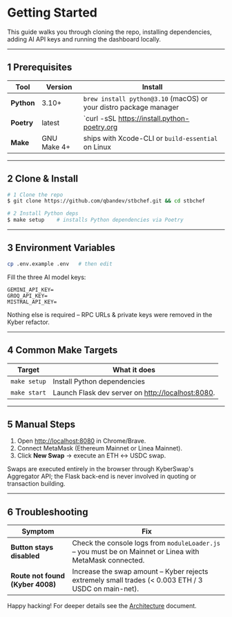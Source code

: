 # Getting Started

This guide walks you through cloning the repo, installing dependencies, adding AI API keys and running the dashboard locally.

---
## 1  Prerequisites

| Tool | Version | Install |
|------|---------|---------|
| **Python** | 3.10+ | `brew install python@3.10` (macOS) or your distro package manager |
| **Poetry** | latest | `curl -sSL https://install.python-poetry.org | python3 -` |
| **Make** | GNU Make 4+ | ships with Xcode-CLI or `build-essential` on Linux |

---
## 2  Clone & Install

```bash
# 1 Clone the repo
$ git clone https://github.com/qbandev/stbchef.git && cd stbchef

# 2 Install Python deps
$ make setup    # installs Python dependencies via Poetry
```

---
## 3  Environment Variables

```bash
cp .env.example .env   # then edit
```
Fill the three AI model keys:

```dotenv
GEMINI_API_KEY=
GROQ_API_KEY=
MISTRAL_API_KEY=
```
Nothing else is required – RPC URLs & private keys were removed in the Kyber refactor.

---
## 4  Common Make Targets

| Target | What it does |
|--------|--------------|
| `make setup` | Install Python dependencies |
| `make start` | Launch Flask dev server on <http://localhost:8080>. |

---
## 5  Manual Steps

1. Open <http://localhost:8080> in Chrome/Brave.
2. Connect MetaMask (Ethereum Mainnet or Linea Mainnet).
3. Click **New Swap** → execute an ETH ↔ USDC swap.

Swaps are executed entirely in the browser through KyberSwap's Aggregator API; the Flask back-end is never involved in quoting or transaction building.

---
## 6  Troubleshooting

| Symptom | Fix |
|---------|-----|
| **Button stays disabled** | Check the console logs from `moduleLoader.js` – you must be on Mainnet or Linea with MetaMask connected. |
| **Route not found (Kyber 4008)** | Increase the swap amount – Kyber rejects extremely small trades (< 0.003 ETH / 3 USDC on main-net). |

Happy hacking!  For deeper details see the [Architecture](architecture.md) document.